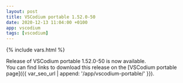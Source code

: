 ```yaml
---
layout: post
title: VSCodium portable 1.52.0-50
date: 2020-12-13 11:04:00 +0100
app: vscodium
tags: [vscodium]
---
```

{% include vars.html %}

Release of VSCodium portable 1.52.0-50 is now available.<br />
You can find links to download this release on the [VSCodium portable page]({{ var_seo_url | append: '/app/vscodium-portable/' }}).
